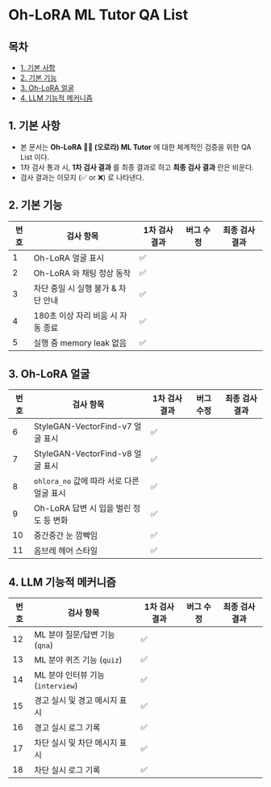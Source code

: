 # Oh-LoRA ML Tutor QA List

## 목차

* [1. 기본 사항](#1-기본-사항)
* [2. 기본 기능](#2-기본-기능)
* [3. Oh-LoRA 얼굴](#3-oh-lora-얼굴)
* [4. LLM 기능적 메커니즘](#4-llm-기능적-메커니즘)

## 1. 기본 사항

* 본 문서는 **Oh-LoRA 👱‍♀️ (오로라) ML Tutor** 에 대한 체계적인 검증을 위한 QA List 이다.
* 1차 검사 통과 시, **1차 검사 결과** 를 최종 결과로 하고 **최종 검사 결과** 란은 비운다.
* 검사 결과는 이모지 (✅ or ❌) 로 나타낸다.

## 2. 기본 기능

| 번호 | 검사 항목                 | 1차 검사 결과 | 버그 수정 | 최종 검사 결과 |
|----|-----------------------|----------|-------|----------|
| 1  | Oh-LoRA 얼굴 표시         | ✅         |       |          |
| 2  | Oh-LoRA 와 채팅 정상 동작    | ✅         |       |          |
| 3  | 차단 중일 시 실행 불가 & 차단 안내 | ✅         |       |          |
| 4  | 180초 이상 자리 비움 시 자동 종료 | ✅         |       |          |
| 5  | 실행 중 memory leak 없음   | ✅         |       |          |

## 3. Oh-LoRA 얼굴

| 번호 | 검사 항목                             | 1차 검사 결과 | 버그 수정 | 최종 검사 결과 |
|----|-----------------------------------|----------|-------|----------|
| 6  | StyleGAN-VectorFind-v7 얼굴 표시      | ✅         |       |          |
| 7  | StyleGAN-VectorFind-v8 얼굴 표시      | ✅         |       |          |
| 8  | ```ohlora_no``` 값에 따라 서로 다른 얼굴 표시 | ✅         |       |          |
| 9 | Oh-LoRA 답변 시 입을 벌린 정도 등 변화          | ✅         |       |          |
| 10 | 중간중간 눈 깜빡임                        | ✅         |       |          |
| 11 | 옴브레 헤어 스타일                        | ✅         |       |          |

## 4. LLM 기능적 메커니즘

| 번호 | 검사 항목                          | 1차 검사 결과 | 버그 수정 | 최종 검사 결과 |
|----|--------------------------------|----------|-------|----------|
| 12 | ML 분야 질문/답변 기능 (```qna```)     | ✅         |       |          |
| 13 | ML 분야 퀴즈 기능 (```quiz```)       | ✅         |       |          |
| 14 | ML 분야 인터뷰 기능 (```interview```) | ✅         |       |          |
| 15 | 경고 실시 및 경고 메시지 표시              | ✅         |       |          |
| 16 | 경고 실시 로그 기록                    | ✅         |       |          |
| 17 | 차단 실시 및 차단 메시지 표시              | ✅         |       |          |
| 18 | 차단 실시 로그 기록                    | ✅         |       |          |

